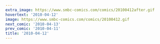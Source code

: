 ```yaml
---
extra_image: https://www.smbc-comics.com/comics/20100412after.gif
hovertext: '2010-04-12'
image: https://www.smbc-comics.com/comics/20100412.gif
next_comic: '2010-04-13'
prev_comic: '2010-04-11'
title: '2010-04-12'
---
```


